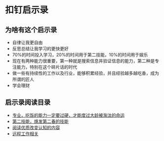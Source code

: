 # 扣钉启示录
 
## 为啥有这个启示录

- 自律让我更自由
- 反思总结让我学习的更快更好
- 70%的时间投入学习，20%的时间用于第二技能，10%的时间用于娱乐
- 现在有两种能力很重要，第一种就是搜索信息并验证信息的能力，第二种是专注能力，特别在这个碎片话的时代
- 做一些有持续性的工作以及行业，能够积累经验，并且经验越多越吃香，成为所谓的匠人
- 学会理财

## 启示录阅读目录

- [专业，吃饭的能力一定要过硬，才能度过大龄被淘汰的命运](/main/)
- [第二技能，焕发第二春的技能](/second/)
- [阅读优质改变认知的内容](/readporn/)
- [远程工作相关](/remote/)